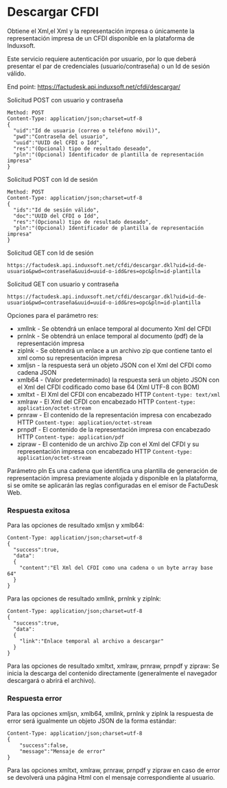 # Descargar CFDI #

Obtiene el Xml,el Xml y la representación impresa o únicamente la representación impresa de un CFDI disponible en la plataforma de Induxsoft.

Este servicio requiere autenticación por usuario, por lo que deberá presentar el par de credenciales (usuario/contraseña) o un Id de sesión válido.

End point: https://factudesk.api.induxsoft.net/cfdi/descargar/

Solicitud POST con usuario y contraseña
```
Method: POST
Content-Type: application/json;charset=utf-8
{
  "uid":"Id de usuario (correo o teléfono móvil)",
  "pwd":"Contraseña del usuario",
  "uuid":"UUID del CFDI o Idd",
  "res":"(Opcional) tipo de resultado deseado",
  "pln":"(Opcional) Identificador de plantilla de representación impresa"
}
```
Solicitud POST con Id de sesión
```
Method: POST
Content-Type: application/json;charset=utf-8
{
  "ids":"Id de sesión válido",
  "doc":"UUID del CFDI o Idd",
  "res":"(Opcional) tipo de resultado deseado",
  "pln":"(Opcional) Identificador de plantilla de representación impresa"
}
```
Solicitud GET con Id de sesión
```
https://factudesk.api.induxsoft.net/cfdi/descargar.dkl?uid=id-de-usuario&pwd=contraseña&uuid=uuid-o-idd&res=opc&pln=id-plantilla
```
Solicitud GET con usuario y contraseña
```
https://factudesk.api.induxsoft.net/cfdi/descargar.dkl?uid=id-de-usuario&pwd=contraseña&uuid=uuid-o-idd&res=opc&pln=id-plantilla
```
Opciones para el parámetro res:
* xmllnk - Se obtendrá un enlace temporal al documento Xml del CFDI
* prnlnk - Se obtendrá un enlace temporal al documento (pdf) de la representación impresa
* ziplnk - Se obtendrá un enlace a un archivo zip que contiene tanto el xml como su representación impresa
* xmljsn - la respuesta será un objeto JSON con el Xml del CFDI como cadena JSON
* xmlb64 - (Valor predeterminado) la respuesta será un objeto JSON con el Xml del CFDI codificado como base 64 (Xml UTF-8 con BOM)
* xmltxt - El Xml del CFDI con encabezado HTTP ```Content-type: text/xml```
* xmlraw - El Xml del CFDI con encabezado HTTP ```Content-type: application/octet-stream```
* prnraw - El contenido de la representación impresa con encabezado HTTP ```Content-type: application/octet-stream```
* prnpdf - El contenido de la representación impresa con encabezado HTTP ```Content-type: application/pdf```
* zipraw - El contenido de un archivo Zip con el Xml del CFDI y su representación impresa con encabezado HTTP ```Content-type: application/octet-stream```

Parámetro pln
Es una cadena que identifica una plantilla de generación de representación impresa previamente alojada y disponible en la plataforma, si se omite se aplicarán las reglas configuradas en el emisor de FactuDesk Web.

### Respuesta exitosa ###

Para las opciones de resultado xmljsn y xmlb64:
```
Content-Type: application/json;charset=utf-8
{
  "success":true,
  "data": 
  {
  	"content":"El Xml del CFDI como una cadena o un byte array base 64"
  }
}
```

Para las opciones de resultado xmllnk, prnlnk y ziplnk:
```
Content-Type: application/json;charset=utf-8
{
  "success":true,
  "data": 
  {
  	"link":"Enlace temporal al archivo a descargar"
  }
}
```

Para las opciones de resultado xmltxt, xmlraw, prnraw, prnpdf y zipraw:
Se inicia la descarga del contenido directamente (generalmente el navegador descargará o abrirá el archivo).

### Respuesta error ###
Para las opciones xmljsn, xmlb64, xmllnk, prnlnk y ziplnk la respuesta de error será igualmente un objeto JSON de la forma estándar:
```
Content-Type: application/json;charset=utf-8
{
	"success":false,
	"message":"Mensaje de error"
}
```
Para las opciones xmltxt, xmlraw, prnraw, prnpdf y zipraw en caso de error se devolverá una página Html con el mensaje correspondiente al usuario.

